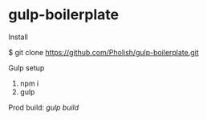 # gulp-boilerplate

Install

\$ git clone https://github.com/Pholish/gulp-boilerplate.git

Gulp setup

1. npm i
2. gulp

Prod build:
_gulp build_
